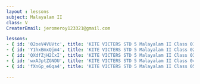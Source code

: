 ```yaml
--- 
layout : lessons 
subject: Malayalam II
class: V
CreaterEmail: jeromeroy123321@gmail.com

lessons: 
- { id: '02oeV4VUVtc', title: 'KITE VICTERS STD 5 Malayalam II Class 01 (First Bell-ഫസ്റ്റ് ബെല്‍)' }
- { id: 'Y1hxBmxQjm4', title: 'KITE VICTERS STD 5 Malayalam II Class 02 (First Bell-ഫസ്റ്റ് ബെല്‍)' }
- { id: 'QXdfZjH2CxI', title: 'KITE VICTERS STD 5 Malayalam II Class 03 (First Bell-ഫസ്റ്റ് ബെല്‍)' }
- { id: 'wxAJptZGNDU', title: 'KITE VICTERS STD 5 Malayalam II Class 04 (First Bell-ഫസ്റ്റ് ബെല്‍)' }
- { id: 'fXnGp_e6qa4', title: 'KITE VICTERS STD 5 Malayalam II Class 05 (First Bell-ഫസ്റ്റ് ബെല്‍)' }

--- 
```



